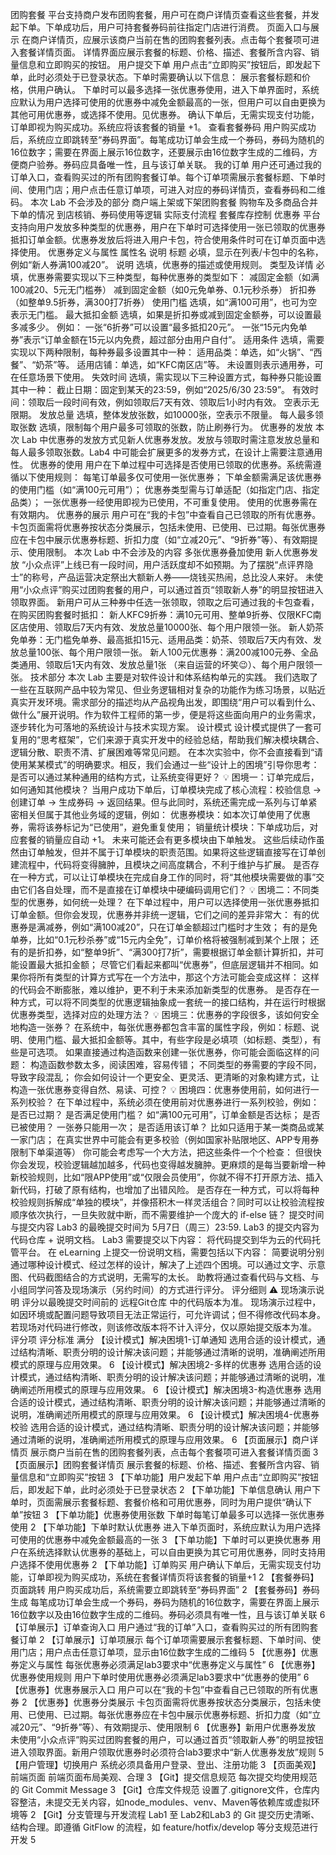 团购套餐
平台支持商户发布团购套餐，用户可在商户详情页查看这些套餐，并发起下单。下单成功后，用户可持套餐券码前往指定门店进行消费。
页面入口与展示
在商户详情页，应展示该商户当前在售的团购套餐列表。点击每个套餐项可进入套餐详情页面。
详情界面应展示套餐的标题、价格、描述、套餐所含内容、销量信息和立即购买的按钮。
用户提交下单
用户点击“立即购买”按钮后，即发起下单，此时必须处于已登录状态。下单时需要确认以下信息：
展示套餐标题和价格，供用户确认。
下单时可以最多选择一张优惠券使用，进入下单界面时，系统应默认为用户选择可使用的优惠券中减免金额最高的一张，但用户可以自由更换为其他可用优惠券，或选择不使用。见优惠券。
确认下单后，无需实现支付功能，订单即视为购买成功。系统应将该套餐的销量 +1。
查看套餐券码
用户购买成功后，系统应立即跳转至“券码界面”。每笔成功订单会生成一个券码，券码为随机的16位数字；需要在界面上展示16位数字，还要展示由16位数字生成的二维码，方便商户验券。券码应具备唯一性，且与该订单关联。
我的订单
用户还可通过我的订单入口，查看购买过的所有团购套餐订单。每个订单项需展示套餐标题、下单时间、使用门店；用户点击任意订单项，可进入对应的券码详情页，查看券码和二维码。
本次 Lab 不会涉及的部分
商户端上架或下架团购套餐
购物车及多商品合并下单的情况
到店核销、券码使用等逻辑
实际支付流程
套餐库存控制
优惠券
平台支持向用户发放多种类型的优惠券，用户在下单时可选择使用一张已领取的优惠券抵扣订单金额。优惠券发放后将进入用户卡包，符合使用条件时可在订单页面中选择使用。
优惠券定义与属性
属性名
说明
标题
必填，显示在列表/卡包中的名称，例如“新人券满100减20”。
说明
选填，优惠券的描述或使用规则。
类型及详情
必填，优惠券需要实现以下三种类型，每种优惠券的类型如下：
减固定金额（如满100减20、5元无门槛券）
减到固定金额（如0元免单券、0.1元秒杀券）
折扣券（如整单9.5折券，满300打7折券）
使用门槛
选填，如“满100可用”，也可为空表示无门槛。
最大抵扣金额
选填，如果是折扣券或减到固定金额券，可以设置最多减多少。
例如：
一张“6折券”可以设置“最多抵扣20元”。
一张“15元内免单券”表示“订单金额在15元以内免费，超过部分由用户自付”。
适用条件
选填，需要实现以下两种限制，每种券最多设置其中一种：
适用品类：单选，如“火锅”、“西餐”、“奶茶”等。
适用店铺：单选，如“KFC南区店”等。
未设置则表示通用券，可在任意场景下使用。
失效时间
选填，需实现以下三种设置方式，每种券只能设置其中一种：
截止日期：固定到某天的23:59，例如“2025/6/30 23:59”。
有效时间：领取后一段时间有效，例如领取后7天有效、领取后1小时内有效。
空表示无限期。
发放总量
选填，整体发放张数，如10000张，空表示不限量。
每人最多领取张数
选填，限制每个用户最多可领取的张数，防止刷券行为。
优惠券的发放
本次 Lab 中优惠券的发放方式见新人优惠券发放。发放与领取时需注意发放总量和每人最多领取张数。Lab4 中可能会扩展更多的发券方式，在设计上需要注意通用性。
优惠券的使用
用户在下单过程中可选择是否使用已领取的优惠券。系统需遵循以下使用规则：
每笔订单最多仅可使用一张优惠券；
下单金额需满足该优惠券的使用门槛（如“满100元可用”）；
优惠券类型需与订单适配（如指定门店、指定品类）；
一张优惠券一经使用即视为已使用，不可重复使用。
使用的优惠券需在有效期内。
优惠券的展示
用户可在“我的卡包”中查看自己已领取的所有优惠券。卡包页面需将优惠券按状态分类展示，包括未使用、已使用、已过期。每张优惠券应在卡包中展示优惠券标题、折扣力度（如“立减20元”、“9折券”等）、有效期提示、使用限制。
本次 Lab 中不会涉及的内容
多张优惠券叠加使用
新人优惠券发放
“小众点评”上线已有一段时间，用户活跃度却不如预期。为了摆脱“点评界隐士”的称号，产品运营决定祭出大额新人券——烧钱买热闹，总比没人来好。
未使用“小众点评”购买过团购套餐的用户，可以通过首页“领取新人券”的明显按钮进入领取界面。
新用户可从三种券中任选一张领取，领取之后可通过我的卡包查看，在购买团购套餐时抵扣：
新人KFC9折券：满10元可用、整单9折券、仅限KFC南区店使用、领取后7天内有效、发放总量10000张、每个用户限领一张。
新人奶茶免单券：无门槛免单券、最高抵扣15元、适用品类：奶茶、领取后7天内有效、发放总量100张、每个用户限领一张。
新人100元优惠券：满200减100元券、全品类通用、领取后1天内有效、发放总量1张 （来自运营的坏笑😉）、每个用户限领一张。
技术部分
本次 Lab 主要是对软件设计和体系结构单元的实践。
我们选取了一些在互联网产品中较为常见、但业务逻辑相对复杂的功能作为练习场景，以贴近真实开发环境。需求部分的描述均从产品视角出发，即围绕“用户可以看到什么、做什么”展开说明。作为软件工程师的第一步，便是将这些面向用户的业务需求，逐步转化为可落地的系统设计与技术实现方案。
设计模式
设计模式提供了一套可复用的“思考框架”，它们来源于真实开发中的经验总结，帮助我们解决模块耦合、逻辑分散、职责不清、扩展困难等常见问题。
在本次实验中，你不会直接看到“请使用某某模式”的明确要求。相反，我们会通过一些“设计上的困境”引导你思考：是否可以通过某种通用的结构方式，让系统变得更好？
💡 困境一：订单完成后，如何通知其他模块？
当用户成功下单后，订单模块完成了核心流程：校验信息 → 创建订单 → 生成券码 → 返回结果。但与此同时，系统还需完成一系列与订单紧密相关但属于其他业务域的逻辑，例如：
优惠券模块：如本次订单使用了优惠券，需将该券标记为“已使用”，避免重复使用；
销量统计模块：下单成功后，对应套餐的销量应自动 +1。
未来可能还会有更多模块由下单触发。
这些后续动作虽然由订单触发，但并不属于订单模块的职责范围。如果将这些逻辑直接写在订单创建流程中，代码将变得臃肿，且模块之间高度耦合，不利于维护与扩展。
是否存在一种方式，可以让订单模块在完成自身工作的同时，将“其他模块需要做的事”交由它们各自处理，而不是直接在订单模块中硬编码调用它们？
💡 困境二：不同类型的优惠券，如何统一处理？
在下单过程中，用户可以选择使用一张优惠券抵扣订单金额。但你会发现，优惠券并非统一逻辑，它们之间的差异非常大：
有的优惠券是满减券，例如“满100减20”，只在订单金额超过门槛时才生效；
有的是免单券，比如“0.1元秒杀券”或“15元内全免”，订单价格将被强制减到某个上限；
还有的是折扣券，如“整单9折”、“满300打7折”，需要根据订单金额计算折扣，并可能设置最大抵扣金额；
尽管它们看起来都叫“优惠券”，但底层逻辑并不相同。如果你将所有类型的计算方式写在一个方法中，那这个方法可能会变成这样：
这样的代码会不断膨胀，难以维护，更不利于未来添加新类型的优惠券。
是否存在一种方式，可以将不同类型的优惠逻辑抽象成一套统一的接口结构，并在运行时根据优惠券类型，选择对应的处理方法？
💡 困境三：优惠券的字段很多，该如何安全地构造一张券？
在系统中，每张优惠券都包含丰富的属性字段，例如：标题、说明、使用门槛、最大抵扣金额等。其中，有些字段是必填项（如标题、类型），有些是可选项。
如果直接通过构造函数来创建一张优惠券，你可能会面临这样的问题：
构造函数参数太多，阅读困难，容易传错；
不同类型的券需要的字段不同，导致字段混乱；
你会如何设计一个更安全、更灵活、更清晰的对象构建方式，让构造一张优惠券变得自然、易读、可控？
💡 困境四：优惠券使用前，如何进行一系列校验？
在下单过程中，系统必须在使用前对优惠券进行一系列校验，例如：
是否已过期？
是否满足使用门槛？ 如“满100元可用”，订单金额是否达标；
是否已被使用？ 一张券只能用一次；
是否适用该订单？ 比如只适用于某一类商品或某一家门店；
在真实世界中可能会有更多校验（例如国家补贴限地区、APP专用券限制下单渠道等）
你可能会考虑写一个大方法，把这些条件一个个检查：
但很快你会发现，校验逻辑越加越多，代码也变得越发臃肿。更麻烦的是每当要新增一种新校验规则，比如“限APP使用”或“仅限会员使用”，你就不得不打开原方法、插入新代码，打破了原有结构，也增加了出错风险。
是否存在一种方式，可以将每种校验规则拆解成“单独的模块”，并像搭积木一样灵活组合？同时可以让校验流程按顺序依次执行，一旦失败就中断，而不需要维护一个庞大的 if-else 链？
提交时间与提交内容
Lab3 的最晚提交时间为 5月7日（周三）23:59.
Lab3 的提交内容为 代码仓库 + 说明文档。
Lab3 需要提交以下内容：
将代码提交到华为云的代码托管平台。
在 eLearning 上提交一份说明文档，需要包括以下内容：
简要说明分别通过哪种设计模式、经过怎样的设计，解决了上述四个困境。可以通过文字、示意图、代码截图结合的方式说明，无需写的太长。
助教将通过查看代码与文档、与小组同学问答及现场演示（另约时间）的方式进行评分。
评分细则
⚠️ 现场演示说明
评分以最晚提交时间前的 远程Git仓库 中的代码版本为准。
现场演示过程中，如因环境或配置问题导致项目无法正常运行，可允许调试；但不得修改代码本身。
若现场对代码进行修改，则该修改版本将不计入评分，仅以原始提交版本为准。
评分项
评分标准
满分
【设计模式】解决困境1-订单通知
选用合适的设计模式，通过结构清晰、职责分明的设计解决该问题；并能够通过清晰的说明，准确阐述所用模式的原理与应用效果。
6
【设计模式】解决困境2-多样的优惠券
选用合适的设计模式，通过结构清晰、职责分明的设计解决该问题；并能够通过清晰的说明，准确阐述所用模式的原理与应用效果。
6
【设计模式】解决困境3-构造优惠券
选用合适的设计模式，通过结构清晰、职责分明的设计解决该问题；并能够通过清晰的说明，准确阐述所用模式的原理与应用效果。
6
【设计模式】解决困境4-优惠券校验
选用合适的设计模式，通过结构清晰、职责分明的设计解决该问题；并能够通过清晰的说明，准确阐述所用模式的原理与应用效果。
6
【页面展示】商户详情页
展示商户当前在售的团购套餐列表，点击每个套餐项可进入套餐详情页面
3
【页面展示】团购套餐详情页
展示套餐的标题、价格、描述、套餐所含内容、销量信息和“立即购买”按钮
3
【下单功能】用户发起下单
用户点击“立即购买”按钮后，即发起下单，此时必须处于已登录状态
2
【下单功能】下单信息确认
用户下单时，页面需展示套餐标题、套餐价格和可用优惠券，同时为用户提供“确认下单”按钮
3
【下单功能】优惠券使用张数
下单时每笔订单最多可以选择一张优惠券使用
2
【下单功能】下单时默认优惠券
进入下单页面时，系统应默认为用户选择可使用的优惠券中减免金额最高的一张
3
【下单功能】下单时可以更换优惠券
用户在系统选择默认优惠券的基础上，可以自由更换为其它可用优惠券，同时支持用户选择不使用优惠券
2
【下单功能】订单购买
用户确认下单后，无需实现支付功能，订单即视为购买成功，系统在套餐详情页将该套餐的销量+1
2
【套餐券码】页面跳转
用户购买成功后，系统需要立即跳转至“券码界面”
2
【套餐券码】券码生成
每笔成功订单会生成一个券码，券码为随机的16位数字，需要在界面上展示16位数字以及由16位数字生成的二维码。券码必须具有唯一性，且与该订单关联
6
【订单展示】订单查询入口
用户通过“我的订单”入口，查看购买过的所有团购套餐订单
2
【订单展示】订单项展示
每个订单项需要展示套餐标题、下单时间、使用门店；用户点击任意订单项，显示由16位数字生成的二维码
5
【优惠券】优惠券定义与属性
每张优惠券必须满足lab3要求中“优惠券定义与属性”
6
【优惠券】优惠券使用规则
用户下单时使用优惠券必须满足lab3要求中“优惠券的使用”
6
【优惠券】优惠券展示入口
用户可以在“我的卡包”中查看自己已领取的所有优惠券
2
【优惠券】优惠券分类展示
卡包页面需将优惠券按状态分类展示，包括未使用、已使用、已过期。每张优惠券应在卡包中展示优惠券标题、折扣力度（如“立减20元”、“9折券”等）、有效期提示、使用限制
6
【优惠券】新用户优惠券发放
未使用“小众点评”购买过团购套餐的用户，可以通过首页“领取新人券”的明显按钮进入领取界面。新用户领取优惠券时必须符合lab3要求中“新人优惠券发放”规则
5
【用户管理】切换用户
系统必须具备用户登录、登出、注册功能
3
【页面美观】前端页面
前端页面布局美观、合理
3
【Git】提交信息规范
每次提交均使用规范的 Git Commit Message
3
【Git】仓库文件规范
设置了.gitignore文件，仓库内容整洁，未提交无关内容，如node_modules、venv、Maven等依赖库或虚拟环境等
2
【Git】分支管理与开发流程
Lab1 至 Lab2和Lab3 的 Git 提交历史清晰、结构合理。即遵循 GitFlow 的流程，如 feature/hotfix/develop 等分支规范进行开发
5

